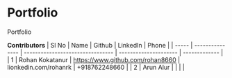 # Portfolio
 Portfolio

 **Contributors**
| Sl No | Name            | Github                           | LinkedIn              | Phone         |
| ----- | --------------- | -------------------------------- | --------------------- | ------------- |
| 1     | Rohan Kokatanur | https://www.github.com/rohan8660 | lionkedin.com/rohanrk | +918762248660 |
| 2     | Arun Alur    |       |     |      |
